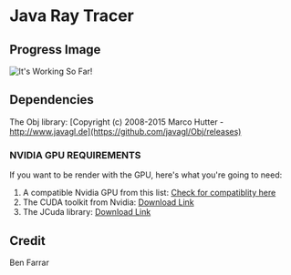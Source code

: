 # Java Ray Tracer


## Progress Image
![It's Working So Far!](https://samcollier.tech/scene1.png)

## Dependencies

The Obj library: [Copyright (c) 2008-2015 Marco Hutter - http://www.javagl.de](https://github.com/javagl/Obj/releases)

### NVIDIA GPU REQUIREMENTS
If you want to be render with the GPU, here's what you're going to need:

 1. A compatible Nvidia GPU from this list: [Check for compatiblity here](https://developer.nvidia.com/cuda-gpus)
 2. The CUDA toolkit from Nvidia: [Download Link](https://developer.nvidia.com/cuda-downloads)
 3. The JCuda library: [Download Link](http://jcuda.org/downloads/JCuda-All-10.1.0.zip)





## Credit
Ben Farrar